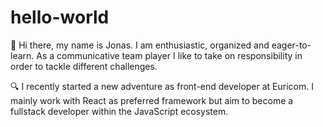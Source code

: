 # hello-world

👋 Hi there, my name is Jonas. I am enthusiastic, organized and eager-to-learn. As a communicative team player I like to take on responsibility in order to tackle different challenges.

🔍 I recently started a new adventure as front-end developer at Euricom. I mainly work with React as preferred framework but aim to become a fullstack developer within the JavaScript ecosystem.
